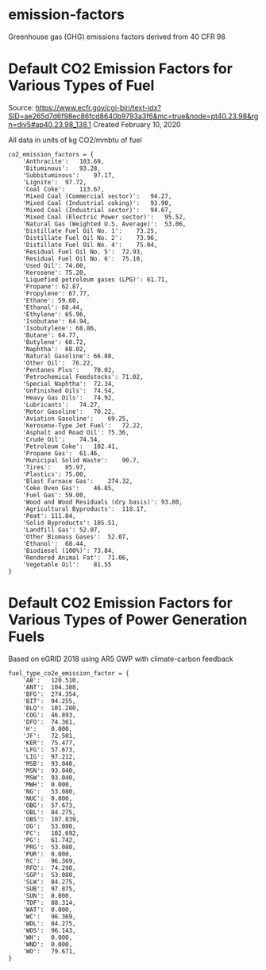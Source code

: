 # emission-factors
Greenhouse gas (GHG) emissions factors derived from 40 CFR 98

# Default CO2 Emission Factors for Various Types of Fuel
Source: https://www.ecfr.gov/cgi-bin/text-idx?SID=ae265d7d6f98ec86fcd8640b9793a3f6&mc=true&node=pt40.23.98&rgn=div5#ap40.23.98_138.1
Created February 10, 2020

All data in units of kg CO2/mmbtu of fuel
```
co2_emission_factors = {
    'Anthracite':	103.69,
    'Bituminous':	93.28,
    'Subbituminous':	97.17,
    'Lignite':	97.72,
    'Coal Coke':	113.67,
    'Mixed Coal (Commercial sector)':	94.27,
    'Mixed Coal (Industrial coking)':	93.90,
    'Mixed Coal (Industrial sector)':	94.67,
    'Mixed Coal (Electric Power sector)':	95.52,
    'Natural Gas (Weighted U.S. Average)':	53.06,
    'Distillate Fuel Oil No. 1':	73.25,
    'Distillate Fuel Oil No. 2':	73.96,
    'Distillate Fuel Oil No. 4':	75.04,
    'Residual Fuel Oil No. 5':	72.93,
    'Residual Fuel Oil No. 6':	75.10,
    'Used Oil':	74.00,
    'Kerosene':	75.20,
    'Liquefied petroleum gases (LPG)': 61.71,
    'Propane': 62.87,
    'Propylene': 67.77,
    'Ethane': 59.60,
    'Ethanol': 68.44,
    'Ethylene': 65.96,
    'Isobutane': 64.94,
    'Isobutylene': 68.86,
    'Butane': 64.77,
    'Butylene': 68.72,
    'Naphtha':  68.02,
    'Natural Gasoline': 66.88,
    'Other Oil':  76.22,
    'Pentanes Plus':	70.02,
    'Petrochemical Feedstocks':	71.02,
    'Special Naphtha':	72.34,
    'Unfinished Oils':	74.54,
    'Heavy Gas Oils':	74.92,
    'Lubricants':	74.27,
    'Motor Gasoline':	70.22,
    'Aviation Gasoline':	69.25,
    'Kerosene-Type Jet Fuel':	72.22,
    'Asphalt and Road Oil':	75.36,
    'Crude Oil':	74.54,
    'Petroleum Coke':	102.41,
    'Propane Gas':	61.46,
    'Municipal Solid Waste':	90.7,
    'Tires':	85.97,
    'Plastics':	75.00,
    'Blast Furnace Gas':	274.32,
    'Coke Oven Gas':	46.85,
    'Fuel Gas': 59.00,
    'Wood and Wood Residuals (dry basis)': 93.80,
    'Agricultural Byproducts':	118.17,
    'Peat':	111.84,
    'Solid Byproducts':	105.51,
    'Landfill Gas':	52.07,
    'Other Biomass Gases':	52.07,
    'Ethanol':	68.44,
    'Biodiesel (100%)':	73.84,
    'Rendered Animal Fat':	71.06,
    'Vegetable Oil':	81.55
}
```

# Default CO2 Emission Factors for Various Types of Power Generation Fuels
Based on eGRID 2018 using AR5 GWP with climate-carbon feedback
```
fuel_type_co2e_emission_factor = {
    'AB':	120.510,
    'ANT':	104.388,
    'BFG':	274.354,
    'BIT':	94.255,
    'BLQ':	101.280,
    'COG':	46.893,
    'DFO':	74.361,
    'H':	0.000,
    'JF':	72.501,
    'KER':	75.477,
    'LFG':	57.673,
    'LIG':	97.212,
    'MSB':	93.040,
    'MSN':	93.040,
    'MSW':	93.040,
    'MWH':	0.000,
    'NG':	53.080,
    'NUC':	0.000,
    'OBG':	57.673,
    'OBL':	84.275,
    'OBS':	107.839,
    'OG':	53.080,
    'PC':	102.692,
    'PG':	61.742,
    'PRG':	53.080,
    'PUR':	0.000,
    'RC':	96.369,
    'RFO':	74.298,
    'SGP':	53.080,
    'SLW':	84.275,
    'SUB':	97.875,
    'SUN':	0.000,
    'TDF':	88.314,
    'WAT':	0.000,
    'WC':	96.369,
    'WDL':	84.275,
    'WDS':	96.143,
    'WH':	0.000,
    'WND':	0.000,
    'WO':	79.671,
}
```
